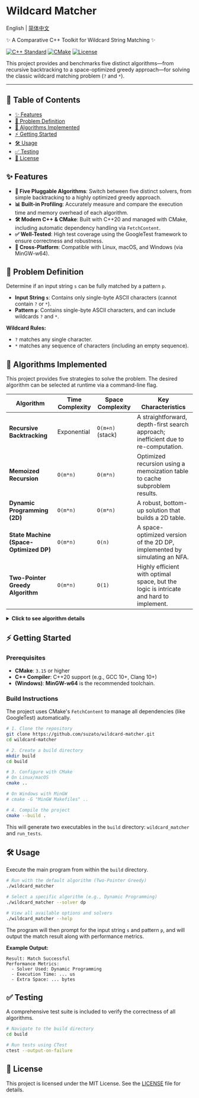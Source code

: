 # Wildcard Matcher

English | [简体中文](README_zh-Hans.md)

✨ A Comparative C++ Toolkit for Wildcard String Matching ✨

[![C++ Standard](https://img.shields.io/badge/C++-20%2B-blue?style=for-the-badge&logo=cplusplus)](https://isocpp.org/std/status)
[![CMake](https://img.shields.io/badge/CMake-3.15%2B-red?style=for-the-badge&logo=cmake)](https://cmake.org)
[![License](https://img.shields.io/github/license/suzato/wildcard-matcher?style=for-the-badge)](LICENSE)

This project provides and benchmarks five distinct algorithms—from recursive backtracking to a space-optimized greedy approach—for solving the classic wildcard matching problem (`?` and `*`).

---

## 📑 Table of Contents

- [✨ Features](#-features)
- [🎯 Problem Definition](#-problem-definition)
- [🚀 Algorithms Implemented](#-algorithms-implemented)
- [⚡ Getting Started](#-getting-started)
- [🛠️ Usage](#️-usage)
- [✅ Testing](#-testing)
- [📜 License](#-license)

## ✨ Features

- **🚀 Five Pluggable Algorithms**: Switch between five distinct solvers, from simple backtracking to a highly optimized greedy approach.
- **📊 Built-in Profiling**: Accurately measure and compare the execution time and memory overhead of each algorithm.
- **🛠️ Modern C++ & CMake**: Built with C++20 and managed with CMake, including automatic dependency handling via `FetchContent`.
- **✅ Well-Tested**: High test coverage using the GoogleTest framework to ensure correctness and robustness.
- **🧩 Cross-Platform**: Compatible with Linux, macOS, and Windows (via MinGW-w64).

## 🎯 Problem Definition

Determine if an input string `s` can be fully matched by a pattern `p`.

- **Input String `s`**: Contains only single-byte ASCII characters (cannot contain `?` or `*`).
- **Pattern `p`**: Contains single-byte ASCII characters, and can include wildcards `?` and `*`.

**Wildcard Rules:**

- `?` matches any single character.
- `*` matches any sequence of characters (including an empty sequence).

## 🚀 Algorithms Implemented

This project provides five strategies to solve the problem. The desired algorithm can be selected at runtime via a command-line flag.

| Algorithm | Time Complexity | Space Complexity | Key Characteristics |
| --------- | --------------- | ---------------- | ------------------- |
| **Recursive Backtracking** | Exponential | `O(m+n)` (stack) | A straightforward, depth-first search approach; inefficient due to re-computation. |
| **Memoized Recursion** | `O(m*n)` | `O(m*n)` | Optimized recursion using a memoization table to cache subproblem results. |
| **Dynamic Programming (2D)** | `O(m*n)` | `O(m*n)` | A robust, bottom-up solution that builds a 2D table. |
| **State Machine (Space-Optimized DP)** | `O(m*n)` | `O(n)` | A space-optimized version of the 2D DP, implemented by simulating an NFA. |
| **Two-Pointer Greedy Algorithm** | `O(m*n)` | `O(1)` | Highly efficient with optimal space, but the logic is intricate and hard to implement. |

<details>
<summary><b>Click to see algorithm details</b></summary>

1. **Recursive Backtracking:** A straightforward, depth-first search approach. It's easy to understand but inefficient due to re-computing overlapping subproblems, leading to exponential time complexity in the worst case.
2. **Memoized Recursion:** An optimization of the recursive approach. It uses a memoization table to cache the results of subproblems, significantly improving performance by reducing the time complexity to polynomial time (`O(m*n)`).
3. **Dynamic Programming (2D):** A bottom-up approach that builds a 2D `dp` table where `dp[i][j]` stores whether the first `i` characters of `s` match the first `j` characters of `p`. It's a standard and robust solution with `O(m*n)` time and space complexity.
4. **State Machine (Space-Optimized DP):** This method simulates a Non-deterministic Finite Automaton (NFA) built from the pattern. It's implemented as a space-optimized version of the 2D DP, reducing the space complexity to `O(n)` while maintaining `O(m*n)` time complexity.
5. **Two-Pointer Greedy Algorithm:** A highly efficient approach using pointers to traverse the strings. It uses a backtracking mechanism with pointers to handle the `*` wildcard. While it achieves an excellent `O(1)` space complexity, the logic is intricate and harder to implement correctly.

</details>

## ⚡ Getting Started

### Prerequisites

- **CMake**: `3.15` or higher
- **C++ Compiler**: C++20 support (e.g., GCC 10+, Clang 10+)
- **(Windows)**: **MinGW-w64** is the recommended toolchain.

### Build Instructions

The project uses CMake's `FetchContent` to manage all dependencies (like GoogleTest) automatically.

```bash
# 1. Clone the repository
git clone https://github.com/suzato/wildcard-matcher.git
cd wildcard-matcher

# 2. Create a build directory
mkdir build
cd build

# 3. Configure with CMake
# On Linux/macOS
cmake ..

# On Windows with MinGW
# cmake -G "MinGW Makefiles" ..

# 4. Compile the project
cmake --build .
```

This will generate two executables in the `build` directory: `wildcard_matcher` and `run_tests`.

## 🛠️ Usage

Execute the main program from within the `build` directory.

```bash
# Run with the default algorithm (Two-Pointer Greedy)
./wildcard_matcher

# Select a specific algorithm (e.g., Dynamic Programming)
./wildcard_matcher --solver dp

# View all available options and solvers
./wildcard_matcher --help
```

The program will then prompt for the input string `s` and pattern `p`, and will output the match result along with performance metrics.

**Example Output:**

```
Result: Match Successful
Performance Metrics:
  - Solver Used: Dynamic Programming
  - Execution Time: ... us
  - Extra Space: ... bytes
```

## ✅ Testing

A comprehensive test suite is included to verify the correctness of all algorithms.

```bash
# Navigate to the build directory
cd build

# Run tests using CTest
ctest --output-on-failure
```

## 📜 License

This project is licensed under the MIT License. See the [LICENSE](LICENSE) file for details.
